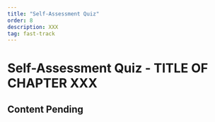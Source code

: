 ```yaml
---
title: "Self-Assessment Quiz"
order: 8
description: XXX
tag: fast-track
---
```


# Self-Assessment Quiz - TITLE OF CHAPTER XXX

## Content Pending
